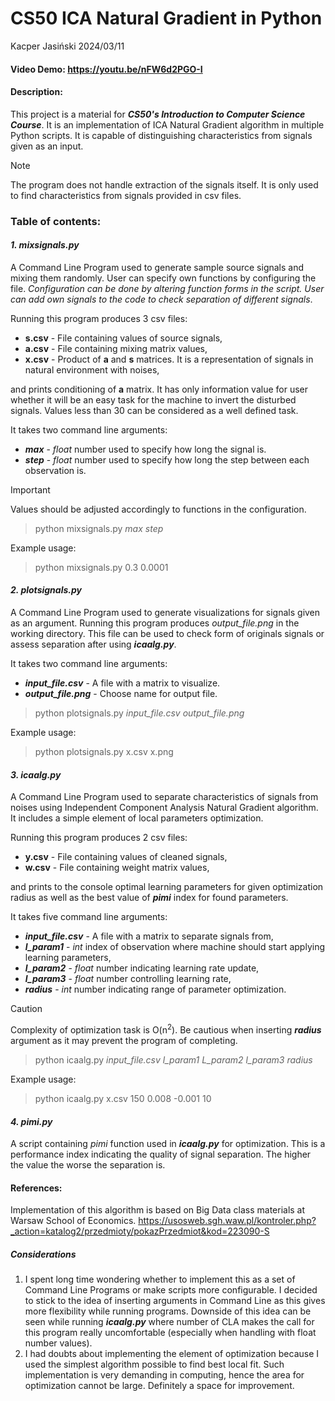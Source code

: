 # CS50 ICA Natural Gradient in Python
Kacper Jasiński 2024/03/11

#### Video Demo:  https://youtu.be/nFW6d2PGO-I
#### Description:
This project is a material for ***CS50's Introduction to Computer Science Course***. It is an implementation of ICA Natural Gradient algorithm in multiple Python scripts.
It is capable of distinguishing characteristics from signals given as an input.

>[!NOTE]
>The program does not handle extraction of the signals itself. It is only used to find characteristics from signals provided in csv files.

### Table of contents:
#### ***1. mixsignals.py***
A Command Line Program used to generate sample source signals and mixing them randomly. User can specify own functions by configuring the file.
*Configuration can be done by altering function forms in the script. User can add own signals to the code to check separation of different signals*.

Running this program produces 3 csv files:
+ **s.csv** - File containing values of source signals,
+ **a.csv** - File containing mixing matrix values,
+ **x.csv** - Product of **a** and **s** matrices. It is a representation of signals in natural environment with noises,

and prints conditioning of **a** matrix. It has only information value for user whether it will be an easy task for the machine to invert the disturbed signals. Values less than 30 can be considered as a well defined task.

It takes two command line arguments:
+ ***max*** - *float* number used to specify how long the signal is.
+ ***step*** - *float* number used to specify how long the step between each observation is.

>[!IMPORTANT]
>Values should be adjusted accordingly to functions in the configuration.

> python mixsignals.py *max step*

Example usage:
> python mixsignals.py 0.3 0.0001


#### ***2.  plotsignals.py***
A Command Line Program used to generate visualizations for signals given as an argument. Running this program produces *output_file.png* in the working directory. This file can be used to check form of originals signals or assess separation after using ***icaalg.py***.

It takes two command line arguments:
+ ***input_file.csv*** - A file with a matrix to visualize.
+ ***output_file.png*** - Choose name for output file.

> python plotsignals.py *input_file.csv output_file.png*

Example usage:
> python plotsignals.py x.csv x.png


#### ***3. icaalg.py***
A Command Line Program used to separate characteristics of signals from noises using Independent Component Analysis Natural Gradient algorithm. It includes a simple element of local parameters optimization.

Running this program produces 2 csv files:
+ **y.csv** - File containing values of cleaned signals,
+ **w.csv** - File containing weight matrix values,

and prints to the console optimal learning parameters for given optimization radius as well as the best value of ***pimi*** index for found parameters.

It takes five command line arguments:
+ ***input_file.csv*** - A file with a matrix to separate signals from,
+ ***l_param1*** - *int* index of observation where machine should start applying learning parameters,
+ ***l_param2*** - *float* number indicating learning rate update,
+ ***l_param3*** - *float* number controlling learning rate,
+ ***radius*** - *int* number indicating range of parameter optimization.

>[!CAUTION]
>Complexity of optimization task is O(n<sup>2</sup>). Be cautious when inserting ***radius*** argument as it may prevent the program of completing.

> python icaalg.py *input_file.csv l_param1 L_param2 l_param3 radius*

Example usage:
> python icaalg.py x.csv 150 0.008 -0.001 10

#### ***4. pimi.py***
A script containing *pimi* function used in ***icaalg.py*** for optimization. This is a performance index indicating the quality of signal separation. The higher the value the worse the separation is.

#### References:
Implementation of this algorithm is based on Big Data class materials at Warsaw School of Economics. https://usosweb.sgh.waw.pl/kontroler.php?_action=katalog2/przedmioty/pokazPrzedmiot&kod=223090-S

##### Considerations
1. I spent long time wondering whether to implement this as a set of Command Line Programs or make scripts more configurable. I decided to stick to the idea of inserting arguments in Command Line as this gives more flexibility while running programs. Downside of this idea can be seen while running ***icaalg.py*** where number of CLA makes the call for this program really uncomfortable (especially when handling with float number values).
2. I had doubts about implementing the element of optimization because I used the simplest algorithm possible to find best local fit. Such implementation is very demanding in computing, hence the area for optimization cannot be large. Definitely a space for improvement.
